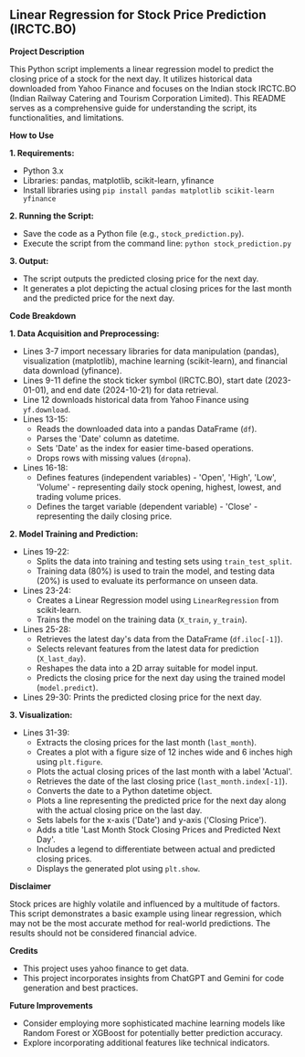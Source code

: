 ## Linear Regression for Stock Price Prediction (IRCTC.BO)

**Project Description**

This Python script implements a linear regression model to predict the closing price of a stock for the next day. It utilizes historical data downloaded from Yahoo Finance and focuses on the Indian stock IRCTC.BO (Indian Railway Catering and Tourism Corporation Limited). This README serves as a comprehensive guide for understanding the script, its functionalities, and limitations.

**How to Use**

**1. Requirements:**

* Python 3.x
* Libraries: pandas, matplotlib, scikit-learn, yfinance
* Install libraries using `pip install pandas matplotlib scikit-learn yfinance`

**2. Running the Script:**

* Save the code as a Python file (e.g., `stock_prediction.py`).
* Execute the script from the command line: `python stock_prediction.py`

**3. Output:**

* The script outputs the predicted closing price for the next day.
* It generates a plot depicting the actual closing prices for the last month and the predicted price for the next day.

**Code Breakdown**

**1. Data Acquisition and Preprocessing:**

* Lines 3-7 import necessary libraries for data manipulation (pandas), visualization (matplotlib), machine learning (scikit-learn), and financial data download (yfinance).
* Lines 9-11 define the stock ticker symbol (IRCTC.BO), start date (2023-01-01), and end date (2024-10-21) for data retrieval.
* Line 12 downloads historical data from Yahoo Finance using `yf.download`.
* Lines 13-15:
    * Reads the downloaded data into a pandas DataFrame (`df`).
    * Parses the 'Date' column as datetime.
    * Sets 'Date' as the index for easier time-based operations.
    * Drops rows with missing values (`dropna`).
* Lines 16-18:
    * Defines features (independent variables) - 'Open', 'High', 'Low', 'Volume' - representing daily stock opening, highest, lowest, and trading volume prices.
    * Defines the target variable (dependent variable) - 'Close' - representing the daily closing price.

**2. Model Training and Prediction:**

* Lines 19-22:
    * Splits the data into training and testing sets using `train_test_split`. 
    * Training data (80%) is used to train the model, and testing data (20%) is used to evaluate its performance on unseen data.
* Lines 23-24:
    * Creates a Linear Regression model using `LinearRegression` from scikit-learn.
    * Trains the model on the training data (`X_train`, `y_train`).
* Lines 25-28:
    * Retrieves the latest day's data from the DataFrame (`df.iloc[-1]`).
    * Selects relevant features from the latest data for prediction (`X_last_day`).
    * Reshapes the data into a 2D array suitable for model input.
    * Predicts the closing price for the next day using the trained model (`model.predict`).
* Lines 29-30: Prints the predicted closing price for the next day.

**3. Visualization:**

* Lines 31-39:
    * Extracts the closing prices for the last month (`last_month`).
    * Creates a plot with a figure size of 12 inches wide and 6 inches high using `plt.figure`.
    * Plots the actual closing prices of the last month with a label 'Actual'.
    * Retrieves the date of the last closing price (`last_month.index[-1]`).
    * Converts the date to a Python datetime object.
    * Plots a line representing the predicted price for the next day along with the actual closing price on the last day.
    * Sets labels for the x-axis ('Date') and y-axis ('Closing Price').
    * Adds a title 'Last Month Stock Closing Prices and Predicted Next Day'.
    * Includes a legend to differentiate between actual and predicted closing prices.
    * Displays the generated plot using `plt.show`.

**Disclaimer**

Stock prices are highly volatile and influenced by a multitude of factors. This script demonstrates a basic example using linear regression, which may not be the most accurate method for real-world predictions. The results should not be considered financial advice.

**Credits**
- This project uses yahoo finance to get data.
- This project incorporates insights from ChatGPT and Gemini for code generation and best practices.

**Future Improvements**

* Consider employing more sophisticated machine learning models like Random Forest or XGBoost for potentially better prediction accuracy.
* Explore incorporating additional features like technical indicators.
